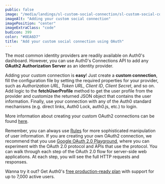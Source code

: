 ```yaml
---
public: false
image: "/media/landings/sl-custom-social-connection/sl-custom-social-connection.png"
imageAlt: "Adding your custom social connection"
imagePosition: "center"
imageExtraClass: "code"
budicon: 399
color: "#8EA6D7"
title: "Add your custom social connection using OAuth"
---
```


The most common identity providers are readily available on Auth0's dashboard. However, you can use Auth0's Connections API to add any **OAuth2 Authorization Server** as an identity provider.

Adding your custom connection is **easy**! Just create a **custom connection**, fill the configuration file by setting the required properties for your provider, such as _Authorization URL_, _Token URL_, _Client ID_, _Client Secret_, and so on. Add logic to the **fetchUserProfile** method to get the user profile from the provider and customize the returned JSON object that contains the user information. Finally, use your connection with any of the Auth0 standard mechanisms (e.g. direct links, Auth0 Lock, auth0.js, etc.) to login. 

More information about creating your custom OAuth2 connections can be found [here](https://auth0.com/docs/connections/social/oauth2#use-your-custom-connection). 

Remember, you can always use [Rules](https://auth0.com/docs/rules) for more sophisticated manipulation of user information. If you are creating your own OAuth2 connection, we recommend that you use [Google OAuth 2.0 Playground](https://developers.google.com/oauthplayground/), where you can experiment with the OAuth 2.0 protocol and APIs that use the protocol. You can walk through each step of the OAuth 2.0 flow for server-side web applications. At each step, you will see the full HTTP requests and responses.

Wanna try it out? Get Auth0's [free production-ready plan](https://auth0.com/pricing#free) with support for up to 7,000 active users.